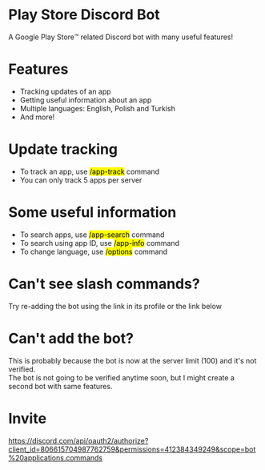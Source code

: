 
# Play Store Discord Bot
A Google Play Store™️ related Discord bot with many useful features!

# Features
+ Tracking updates of an app
+ Getting useful information about an app
+ Multiple languages: English, Polish and Turkish
+ And more!

# Update tracking
+ To track an app, use <mark>/app-track</mark> command
+ You can only track 5 apps per server

# Some useful information
+ To search apps, use <mark>/app-search</mark> command
+ To search using app ID, use <mark>/app-info</mark> command
+ To change language, use <mark>/options</mark> command

# Can't see slash commands?
Try re-adding the bot using the link in its profile or the link below

# Can't add the bot?
This is probably because the bot is now at the server limit (100) and it's not verified.<br>
The bot is not going to be verified anytime soon, but I might create a second bot with same features.

# Invite
https://discord.com/api/oauth2/authorize?client_id=806615704987762759&permissions=412384349249&scope=bot%20applications.commands